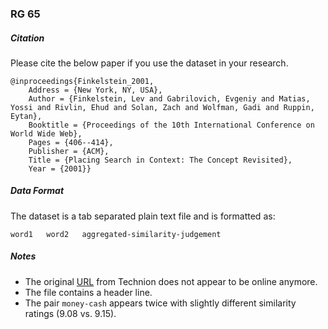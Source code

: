 ### RG 65

##### Citation

Please cite the below paper if you use the dataset in your research.

```
@inproceedings{Finkelstein_2001,
	Address = {New York, NY, USA},
	Author = {Finkelstein, Lev and Gabrilovich, Evgeniy and Matias, Yossi and Rivlin, Ehud and Solan, Zach and Wolfman, Gadi and Ruppin, Eytan},
	Booktitle = {Proceedings of the 10th International Conference on World Wide Web},
	Pages = {406--414},
	Publisher = {ACM},
	Title = {Placing Search in Context: The Concept Revisited},
	Year = {2001}}
```


##### Data Format

The dataset is a tab separated plain text file and is formatted as:
```
word1	word2	aggregated-similarity-judgement
```

##### Notes

* The original [URL](http://www.cs.technion.ac.il/~gabr/resources/data/wordsim353/wordsim353.zip) from Technion does not appear to be online anymore.
* The file contains a header line.
* The pair ``money-cash`` appears twice with slightly different similarity ratings (9.08 vs. 9.15).